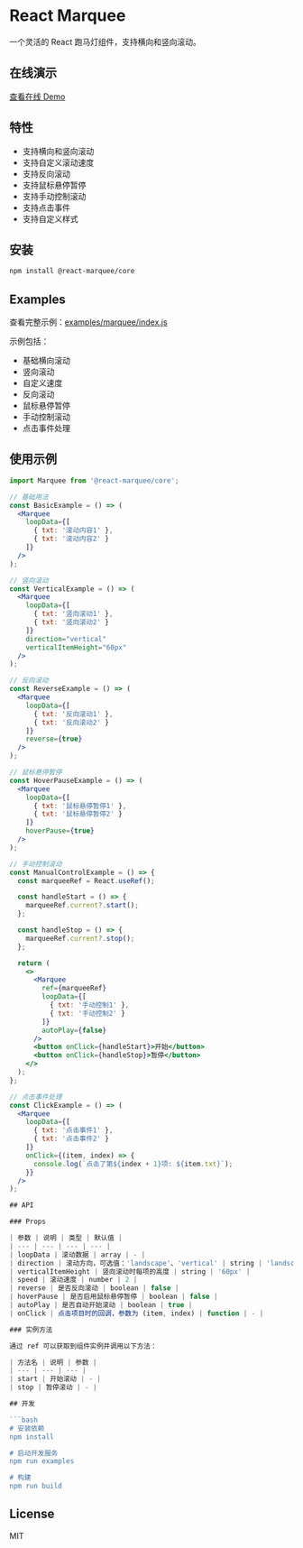 # React Marquee

一个灵活的 React 跑马灯组件，支持横向和竖向滚动。

## 在线演示

[查看在线 Demo](https://zhongs.github.io/react-marquee/dist/index.html)

## 特性

- 支持横向和竖向滚动
- 支持自定义滚动速度
- 支持反向滚动
- 支持鼠标悬停暂停
- 支持手动控制滚动
- 支持点击事件
- 支持自定义样式

## 安装

```bash
npm install @react-marquee/core
```

## Examples

查看完整示例：[examples/marquee/index.js](./examples/marquee/index.js)

示例包括：
- 基础横向滚动
- 竖向滚动
- 自定义速度
- 反向滚动
- 鼠标悬停暂停
- 手动控制滚动
- 点击事件处理

## 使用示例

```jsx
import Marquee from '@react-marquee/core';

// 基础用法
const BasicExample = () => (
  <Marquee 
    loopData={[
      { txt: '滚动内容1' },
      { txt: '滚动内容2' }
    ]} 
  />
);

// 竖向滚动
const VerticalExample = () => (
  <Marquee 
    loopData={[
      { txt: '竖向滚动1' },
      { txt: '竖向滚动2' }
    ]} 
    direction="vertical"
    verticalItemHeight="60px"
  />
);

// 反向滚动
const ReverseExample = () => (
  <Marquee 
    loopData={[
      { txt: '反向滚动1' },
      { txt: '反向滚动2' }
    ]} 
    reverse={true}
  />
);

// 鼠标悬停暂停
const HoverPauseExample = () => (
  <Marquee 
    loopData={[
      { txt: '鼠标悬停暂停1' },
      { txt: '鼠标悬停暂停2' }
    ]} 
    hoverPause={true}
  />
);

// 手动控制滚动
const ManualControlExample = () => {
  const marqueeRef = React.useRef();

  const handleStart = () => {
    marqueeRef.current?.start();
  };

  const handleStop = () => {
    marqueeRef.current?.stop();
  };

  return (
    <>
      <Marquee 
        ref={marqueeRef}
        loopData={[
          { txt: '手动控制1' },
          { txt: '手动控制2' }
        ]} 
        autoPlay={false}
      />
      <button onClick={handleStart}>开始</button>
      <button onClick={handleStop}>暂停</button>
    </>
  );
};

// 点击事件处理
const ClickExample = () => (
  <Marquee 
    loopData={[
      { txt: '点击事件1' },
      { txt: '点击事件2' }
    ]} 
    onClick={(item, index) => {
      console.log(`点击了第${index + 1}项: ${item.txt}`);
    }}
  />
);

## API

### Props

| 参数 | 说明 | 类型 | 默认值 |
| --- | --- | --- | --- |
| loopData | 滚动数据 | array | - |
| direction | 滚动方向，可选值：'landscape'、'vertical' | string | 'landscape' |
| verticalItemHeight | 竖向滚动时每项的高度 | string | '60px' |
| speed | 滚动速度 | number | 2 |
| reverse | 是否反向滚动 | boolean | false |
| hoverPause | 是否启用鼠标悬停暂停 | boolean | false |
| autoPlay | 是否自动开始滚动 | boolean | true |
| onClick | 点击项目时的回调，参数为 (item, index) | function | - |

### 实例方法

通过 ref 可以获取到组件实例并调用以下方法：

| 方法名 | 说明 | 参数 |
| --- | --- | --- |
| start | 开始滚动 | - |
| stop | 暂停滚动 | - |

## 开发

```bash
# 安装依赖
npm install

# 启动开发服务
npm run examples

# 构建
npm run build
```

## License

MIT
